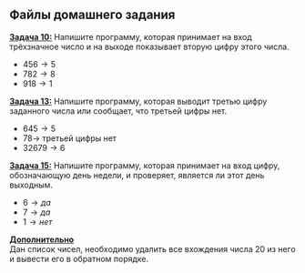 ## Файлы домашнего задания

[**Задача 10:**](home_work/10/Program.cs) Напишите программу, которая принимает на вход трёхзначное число и на выходе показывает вторую цифру этого числа.

- $456 \rightarrow 5$
- $782 \rightarrow 8$
- $918 \rightarrow 1$

[**Задача 13:**](home_work/13/Program.cs) Напишите программу, которая выводит третью цифру заданного числа или сообщает, что третьей цифры нет.

- $645 \rightarrow 5$
- $78 \rightarrow$ третьей цифры нет
- $32679 \rightarrow 6$

[**Задача 15:**](home_work/15/Program.cs) Напишите программу, которая принимает на вход цифру, обозначающую день недели, и проверяет, является ли этот день выходным.

- $6 \rightarrow да$
- $7 \rightarrow да$
- $1 \rightarrow нет$

[**Дополнительно**](home_work/star/Program.cs)<br>
Дан список чисел, необходимо удалить все вхождения числа 20 из него и вывести его в обратном порядке.
